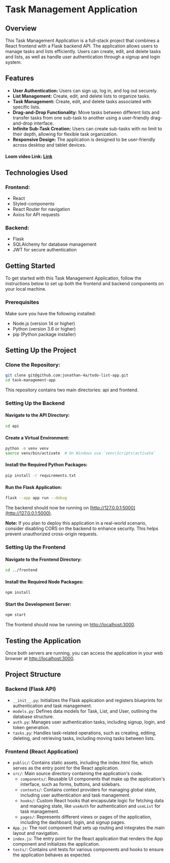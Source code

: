 # Task Management Application

## Overview

This Task Management Application is a full-stack project that combines a React frontend with a Flask backend API. The application allows users to manage tasks and lists efficiently. Users can create, edit, and delete tasks and lists, as well as handle user authentication through a signup and login system.

## Features

- **User Authentication:** Users can sign up, log in, and log out securely.
- **List Management:** Create, edit, and delete lists to organize tasks.
- **Task Management:** Create, edit, and delete tasks associated with specific lists.
- **Drag-and-Drop Functionality:** Move tasks between different lists and transfer tasks from one sub-task to another using a user-friendly drag-and-drop interface.
- **Infinite Sub-Task Creation:** Users can create sub-tasks with no limit to their depth, allowing for flexible task organization.
- **Responsive Design:** The application is designed to be user-friendly across desktop and tablet devices.

#### Loom video Link: [Link](https://www.loom.com/share/bf115eb4c4d24db39a2e54ca7656ec68?sid=5ba0781b-4614-4049-a2fa-ff1458f99805)

## Technologies Used

### Frontend:

- React
- Styled-components
- React Router for navigation
- Axios for API requests

### Backend:

- Flask
- SQLAlchemy for database management
- JWT for secure authentication

## Getting Started

To get started with this Task Management Application, follow the instructions below to set up both the frontend and backend components on your local machine.

### Prerequisites

Make sure you have the following installed:

- Node.js (version 14 or higher)
- Python (version 3.6 or higher)
- pip (Python package installer)

## Setting Up the Project

### Clone the Repository:

```bash
git clone git@github.com:jonathan-4a/todo-list-app.git
cd task-management-app
```

This repository contains two main directories: api and frontend.

### Setting Up the Backend

#### Navigate to the API Directory:

```bash
cd api
```

#### Create a Virtual Environment:

```bash
python -m venv venv
source venv/bin/activate  # On Windows use `venv\Scripts\activate`
```

#### Install the Required Python Packages:

```bash
pip install -r requirements.txt
```

#### Run the Flask Application:

```bash
flask --app app run --debug
```

The backend should now be running on [http://127.0.0.1:5000](http://127.0.0.1:5000).

**Note:** If you plan to deploy this application in a real-world scenario, consider disabling CORS on the backend to enhance security. This helps prevent unauthorized cross-origin requests.

### Setting Up the Frontend

#### Navigate to the Frontend Directory:

```bash
cd ../frontend
```

#### Install the Required Node Packages:

```bash
npm install
```

#### Start the Development Server:

```bash
npm start
```

The frontend should now be running on [http://localhost:3000](http://localhost:3000).

## Testing the Application

Once both servers are running, you can access the application in your web browser at [http://localhost:3000](http://localhost:3000).

## Project Structure

### Backend (Flask API)

- `__init__.py`: Initializes the Flask application and registers blueprints for authentication and task management.
- `models.py`: Defines data models for Task, List, and User, outlining the database structure.
- `auth.py`: Manages user authentication tasks, including signup, login, and token generation.
- `tasks.py`: Handles task-related operations, such as creating, editing, deleting, and retrieving tasks, including moving tasks between lists.

### Frontend (React Application)

- `public/`: Contains static assets, including the index.html file, which serves as the entry point for the React application.
- `src/`: Main source directory containing the application's code.
  - `components/`: Reusable UI components that make up the application's interface, such as forms, buttons, and sidebars.
  - `contexts/`: Contains context providers for managing global state, including user authentication and task management.
  - `hooks/`: Custom React hooks that encapsulate logic for fetching data and managing state, like `useAuth` for authentication and `useList` for task management.
  - `pages/`: Represents different views or pages of the application, including the dashboard, login, and signup pages.
- `App.js`: The root component that sets up routing and integrates the main layout and navigation.
- `index.js`: The entry point for the React application that renders the App component and initializes the application.
- `tests/`: Contains unit tests for various components and hooks to ensure the application behaves as expected.
